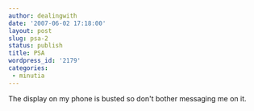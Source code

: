 ```yaml
---
author: dealingwith
date: '2007-06-02 17:18:00'
layout: post
slug: psa-2
status: publish
title: PSA
wordpress_id: '2179'
categories:
 - minutia
---
```


The display on my phone is busted so don't bother messaging me on it.

